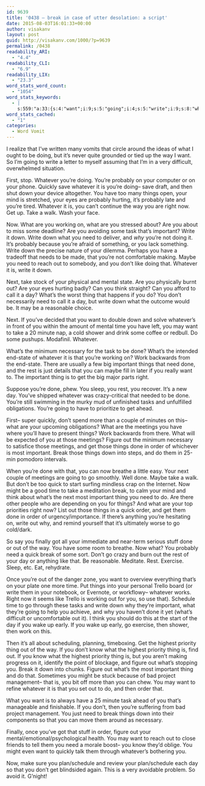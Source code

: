 ```yaml
---
id: 9639
title: '0438 – break in case of utter desolation: a script'
date: 2015-08-03T16:01:33+00:00
author: visakanv
layout: post
guid: http://visakanv.com/1000/?p=9639
permalink: /0438
readability_ARI:
  - "4.4"
readability_CLI:
  - "6.9"
readability_LIX:
  - "23.3"
word_stats_word_count:
  - "1054"
word_stats_keywords:
  - |
    s:559:"a:33:{s:4:"want";i:9;s:5:"going";i:4;s:5:"write";i:9;s:8:"whatever";i:9;s:8:"probably";i:5;s:7:"quickly";i:3;s:6:"things";i:9;s:5:"right";i:4;s:4:"take";i:5;s:7:"working";i:3;s:4:"task";i:3;s:9:"important";i:7;s:4:"need";i:8;s:5:"maybe";i:3;s:4:"like";i:3;s:6:"mental";i:3;s:5:"state";i:3;s:5:"think";i:3;s:6:"what's";i:7;s:5:"thing";i:7;s:4:"time";i:4;s:9:"necessary";i:3;s:4:"work";i:3;s:4:"rest";i:4;s:8:"meetings";i:4;s:6:"figure";i:4;s:5:"order";i:5;s:5:"break";i:5;s:5:"quick";i:3;s:8:"schedule";i:3;s:7:"highest";i:3;s:8:"priority";i:3;s:4:"know";i:3;}";
word_stats_cached:
  - "1"
categories:
  - Word Vomit
---
```

I realize that I&#8217;ve written many vomits that circle around the ideas of what I ought to be doing, but it&#8217;s never quite grounded or tied up the way I want. So I&#8217;m going to write a letter to myself assuming that I&#8217;m in a very difficult, overwhelmed situation.

First, stop. Whatever you&#8217;re doing. You&#8217;re probably on your computer or on your phone. Quickly save whatever it is you&#8217;re doing– save draft, and then shut down your device altogether. You have too many things open, your mind is stretched, your eyes are probably hurting, it&#8217;s probably late and you&#8217;re tired. Whatever it is, you can&#8217;t continue the way you are right now. Get up. Take a walk. Wash your face.

Now. What are you working on, what are you stressed about? Are you about to miss some deadline? Are you avoiding some task that&#8217;s important? Write it down. Write down what you need to deliver, and _why_ you&#8217;re not doing it. It&#8217;s probably because you&#8217;re afraid of something, or you lack something. Write down the precise nature of your dilemma. Perhaps you have a tradeoff that needs to be made, that you&#8217;re not comfortable making. Maybe you need to reach out to somebody, and you don&#8217;t like doing that. Whatever it is, write it down.

Next, take stock of your physical and mental state. Are you physically burnt out? Are your eyes hurting badly? Can you think straight? Can you afford to call it a day? What&#8217;s the worst thing that happens if you do? You don&#8217;t necessarily need to call it a day, but write down what the outcome would be. It may be a reasonable choice.

Next. If you&#8217;ve decided that you want to double down and solve whatever&#8217;s in front of you within the amount of mental time you have left, you may want to take a 20 minute nap, a cold shower and drink some coffee or redbull. Do some pushups. Modafinil. Whatever.

What&#8217;s the minimum necessary for the task to be done? What&#8217;s the intended end-state of whatever it is that you&#8217;re working on? Work backwards from the end-state. There are usually a few big important things that need done, and the rest is just details that you can maybe fill in later if you really want to. The important thing is to get the big major parts right.

Suppose you&#8217;re done, phew. You sleep, you rest, you recover. It&#8217;s a new day. You&#8217;ve shipped whatever was crazy-critical that needed to be done. You&#8217;re still swimming in the murky mud of unfinished tasks and unfulfilled obligations. You&#8217;re going to have to prioritize to get ahead.

First– super quickly, don&#8217;t spend more than a couple of minutes on this– what are your upcoming obligations? What are the meetings you have where you&#8217;ll have to present things? Work backwards from there. What will be expected of you at those meetings? Figure out the minimum necessary to satisfice those meetings, and get those things done in order of whichever is most important. Break those things down into steps, and do them in 25-min pomodoro intervals.

When you&#8217;re done with that, you can now breathe a little easy. Your next couple of meetings are going to go smoothly. Well done. Maybe take a walk. But don&#8217;t be too quick to start surfing mindless crap on the Internet. Now might be a good time to take a meditation break, to calm your mind and think about what&#8217;s the next most important thing you need to do. Are there other people who are depending on you for things? And what are your top priorities right now? List out those things in a quick order, and get them done in order of urgency/importance. If there&#8217;s anything you&#8217;re hesitating on, write out why, and remind yourself that it&#8217;s ultimately worse to go cold/dark.

So say you finally got all your immediate and near-term serious stuff done or out of the way. You have some room to breathe. Now what? You probably need a quick break of some sort. Don&#8217;t go crazy and burn out the rest of your day or anything like that. Be reasonable. Meditate. Rest. Exercise. Sleep, etc. Eat, rehydrate.

Once you&#8217;re out of the danger zone, you want to overview everything that&#8217;s on your plate one more time. Put things into your personal Trello board (or write them in your notebook, or Evernote, or workflowy– whatever works. Right now it seems like Trello is working out for you, so use that). Schedule time to go through these tasks and write down why they&#8217;re important, what they&#8217;re going to help you achieve, and why you haven&#8217;t done it yet (what&#8217;s difficult or uncomfortable out it). I think you should do this at the start of the day if you wake up early. If you wake up early, go exercise, then shower, then work on this.

Then it&#8217;s all about scheduling, planning, timeboxing. Get the highest priority thing out of the way. If you don&#8217;t know what the highest priority thing is, find out. If you know what the highest priority thing is, but you aren&#8217;t making progress on it, identify the point of blockage, and figure out what&#8217;s stopping you. Break it down into chunks. Figure out what&#8217;s the most important thing and do that. Sometimes you might be stuck because of bad project management– that is, you bit off more than you can chew. You may want to refine whatever it is that you set out to do, and then order that.

What you want is to always have a 25 minute task ahead of you that&#8217;s manageable and finishable. If you don&#8217;t, then you&#8217;re suffering from bad project management. You just need to break things down into their components so that you can move them around as necessary.

Finally, once you&#8217;ve got that stuff in order, figure out your mental/emotional/psychological health. You may want to reach out to close friends to tell them you need a morale boost– you know they&#8217;d oblige. You might even want to quickly talk them through whatever&#8217;s bothering you.

Now, make sure you plan/schedule and review your plan/schedule each day so that you don&#8217;t get blindsided again. This is a very avoidable problem. So avoid it. G&#8217;night!